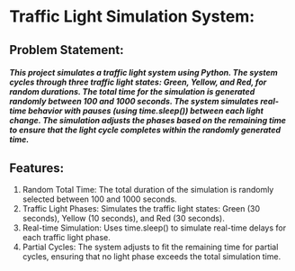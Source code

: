 <h1>Traffic Light Simulation System:</h1>
<h2>Problem Statement:</h2>
    <h5>This project simulates a traffic light system using Python. The system cycles through three traffic light states: Green, Yellow, and Red, for random durations. The total time for the simulation is generated randomly between 100 and 1000 seconds. The system simulates real-time behavior with pauses (using time.sleep()) between each light change. The simulation adjusts the phases based on the remaining time to ensure that the light cycle completes within the randomly generated time.</h5>
<h2>Features:</h2>
<ol>
    <li>Random Total Time: The total duration of the simulation is randomly selected between 100 and 1000 seconds.</li>
    <li>Traffic Light Phases: Simulates the traffic light states: Green (30 seconds), Yellow (10 seconds), and Red (30 seconds).</li>
   <li> Real-time Simulation: Uses time.sleep() to simulate real-time delays for each traffic light phase.</li>
    <li>Partial Cycles: The system adjusts to fit the remaining time for partial cycles, ensuring that no light phase exceeds the total simulation time.</li>
    </ol>
